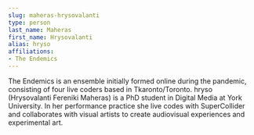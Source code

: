 ```yaml
---
slug: maheras-hrysovalanti
type: person
last_name: Maheras
first_name: Hrysovalanti
alias: hryso
affiliations:
- The Endemics
---
```


The Endemics is an ensemble initially formed online during the pandemic, consisting of four live coders based in Tkaronto/Toronto. hryso (Hrysovalanti Fereniki Maheras) is a PhD student in Digital Media at York University. In her performance practice she live codes with SuperCollider and collaborates with visual artists to create audiovisual experiences and experimental art.